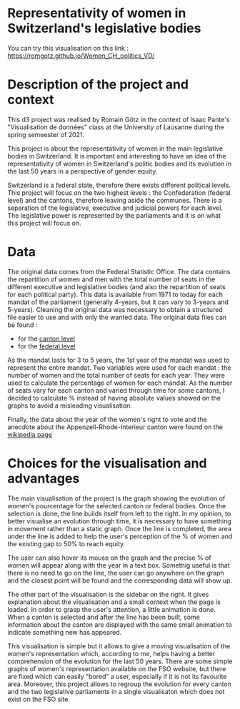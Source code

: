 # Representativity of women in Switzerland's legislative bodies
You can try this visualisation on this link : https://romgotz.github.io/Women_CH_politics_VD/

# Description of the project and context
This d3 project was realised by Romain Götz in the context of Isaac Pante's "Visualisation de données" class at the University of Lausanne during the spring semeester of 2021.

This project is about the representativity of women in the main legislative bodies in Switzerland. It is important and interesting to have an idea of the representativity of women in Switzerland's politic bodies and its evolution in the last 50 years in a perspective of gender equity.

Switzerland is a federal state, therefore there exists different political levels. This project will focus on the two highest levels : the Confederation (federal level) and the cantons, therefore leaving aside the communes. There is a separation of the legislative, executive and judicial powers for each level. The legislative power is represented by the parliaments and it is on what this project will focus on.

# Data 
The original data comes from the Federal Statistic Office. The data contains the repartition of women and men with the total number of seats in the different executive and legislative bodies (and also the repartition of seats for each political party). This data is available from 1971 to today for each mandat of the parliament (generally 4-years, but it can vary to 3-years and 5-years). Cleaning the original data was necessary to obtain a structured file easier to use and with only the wanted data.
The original data files can be found :
- for the [canton level](https://www.bfs.admin.ch/bfs/fr/home/statistiques/politique/elections/femmes.assetdetail.16884142.html)
- for the [federal level](https://www.bfs.admin.ch/bfs/fr/home/statistiques/politique/elections/femmes.assetdetail.17205066.html)

As the mandat lasts for 3 to 5 years, the 1st year of the mandat was used to represent the entire mandat. Two variables were used for each mandat : the number of women and the total number of seats for each year. They were used to calculate the percentage of women for each mandat. As the number of seats vary for each canton and varied through time for some cantons, I decided to calculate % instead of having absolute values showed on the graphs to avoid a misleading visualisation. 

Finally, the data about the year of the women's right to vote and the anecdote about the Appenzell-Rhode-Interieur canton were found on the [wikipedia page](https://fr.wikipedia.org/wiki/Suffrage_f%C3%A9minin_en_Suisse#Niveau_cantonal)

# Choices for the visualisation and advantages

The main visualisation of the project is the graph showing the evolution of women's pourcentage for the selected canton or federal bodies. Once the selection is done, the line builds itself from left to the right. In my opinion, to better visualise an evolution through time, it is necessary to have something in movement rather than a static graph. Once the line is completed, the area under the line is added to help the user's perception of the % of women and the existing gap to 50% to reach equity. 

The user can also hover its mouse on the graph and the precise % of women will appear along with the year in a text box. Somethig useful is that there is no need to go on the line, the user can go anywhere on the graph and the closest point will be found and the corresponding data will show up. 

The other part of the visualisation is the sidebar on the right. It gives explanation about the visualisation and a small context when the page is loaded. In order to grasp the user's attention, a little animation is done. When a canton is selected and after the line has been built, some information about the canton are displayed with the same small animation to indicate something new has appeared.

This visualisation is simple but it allows to give a moving visualisation of the women's representation which, according to me, helps having a better comprehension of the evolution for the last 50 years. There are some simple graphs of women's representation available on the FSO website, but there are fixed which can easily "bored" a user, especially if it is not its favourite area. Moreover, this project allows to regroup the evolution for every canton and the two legislative parliaments in a single visualisaton which does not exist on the FSO site.  